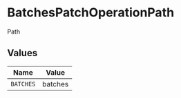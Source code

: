 # BatchesPatchOperationPath

Path


## Values

| Name      | Value     |
| --------- | --------- |
| `BATCHES` | batches   |